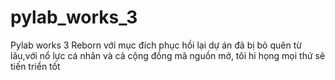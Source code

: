 # pylab_works_3
  Pylab works 3 Reborn với mục đích phục hồi lại dự án đã bị bỏ quên từ lâu,với nổ lực cá nhân và cả cộng đồng mã nguồn mở, tôi hi họng mọi thứ sẽ tiến triển tốt
